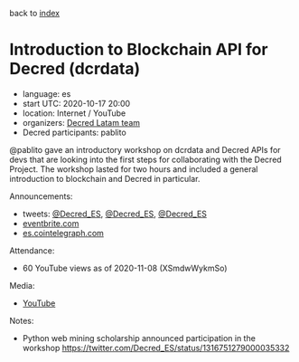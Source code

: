 back to [index](index.md)

# Introduction to Blockchain API for Decred (dcrdata)

- language: es
- start UTC: 2020-10-17 20:00
- location: Internet / YouTube
- organizers: [Decred Latam team](https://twitter.com/Decred_ES)
- Decred participants: pablito

\@pablito gave an introductory workshop on dcrdata and Decred APIs for devs that are looking into the first steps for collaborating with the Decred Project. The workshop lasted for two hours and included a general introduction to blockchain and Decred in particular.

Announcements:

- tweets: [@Decred_ES](https://twitter.com/Decred_ES/status/1314031870687019009), [@Decred_ES](https://twitter.com/Decred_ES/status/1315123106839703552), [@Decred_ES](https://twitter.com/Decred_ES/status/1317536322630914051)
- [eventbrite.com](https://www.eventbrite.com/e/open-source-workshop-introduccion-a-blockchain-api-de-decred-dcrdata-tickets-124107662359)
- [es.cointelegraph.com](https://es.cointelegraph.com/news/they-will-conduct-a-workshop-called-introduction-to-blockchain-and-decred-api)

Attendance:

- 60 YouTube views as of 2020-11-08 (XSmdwWykmSo)

Media:

- [YouTube](https://www.youtube.com/watch?v=XSmdwWykmSo)

Notes:

- Python web mining scholarship announced participation in the workshop https://twitter.com/Decred_ES/status/1316751279000035332

